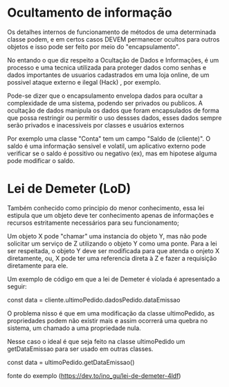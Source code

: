 # Ocultamento de informação


Os detalhes internos de funcionamento de métodos de uma determinada classe podem, e em certos casos DEVEM permanecer ocultos para outros objetos e isso pode ser feito por meio do "encapsulamento". 

No entando o que diz respeito a Ocultação de Dados e Informações, é um processo e uma tecnica utilizada para proteger dados como senhas e dados importantes de usuarios cadastrados em uma loja online, de um possivel ataque externo e ilegal (Hack) , por exemplo.

Pode-se dizer  que o encapsulamento envelopa dados para ocultar a complexidade de uma sistema, podendo ser privados ou publicos.
A ocultação de dados manipula os dados que foram encapsulados de forma que possa restringir ou permitir o uso dessses dados, esses dados sempre serão privados e inacessiveis por classes e usuários externos

Por exemplo uma classe "Conta" tem um campo "Saldo de (cliente)". O saldo é uma informação sensivel e volatil, um aplicativo externo pode verificar se o saldo é possitivo ou negativo (ex), mas em hipotese alguma pode modificar o saldo.



# Lei de Demeter (LoD)

Também conhecido como principio do menor conhecimento, essa lei estipula que um objeto deve ter conhecimento apenas de informações e recursos estritamente necessários para seu funcionamento;

Um objeto X pode "chamar" uma instancia do objeto Y, mas não pode solicitar um serviço de Z utilizando o objeto Y como uma ponte. Para a lei ser respeitada, o objeto Y deve ser modificada para que atenda o onjeto X diretamente, ou, X pode ter uma referencia direta à Z e fazer a requisição diretamente para ele.

Um exemplo de código em que a lei de Demeter é violada é apresentado a seguir:

const data = cliente.ultimoPedido.dadosPedido.dataEmissao

O problema nisso é que em uma modificação da classe ultimoPedido, as propriedades podem não existir mais e assim ocorrerá uma quebra no sistema, um chamado a uma propriedade nula.

Nesse caso o ideal é que seja feito na classe ultimoPedido um getDataEmissao para ser usado em outras classes.

const data = ultimoPedido.getDataEmissao()


fonte do exemplo (https://dev.to/ino_gu/lei-de-demeter-4ldf)
